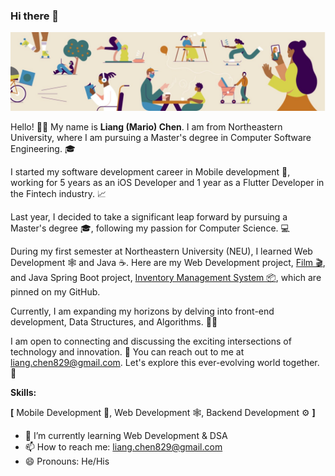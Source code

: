 ### Hi there 👋

<!--
**dexkum-2myzZy-jipzid/dexkum-2myzZy-jipzid** is a ✨ _special_ ✨ repository because its `README.md` (this file) appears on your GitHub profile.

Here are some ideas to get you started:

- 🔭 I’m currently working on ...
- 🌱 I’m currently learning ...
- 👯 I’m looking to collaborate on ...
- 🤔 I’m looking for help with ...
- 💬 Ask me about ...
- 📫 How to reach me: ...
- 😄 Pronouns: ...
- ⚡ Fun fact: ...
-->

![Header](https://github.com/dexkum-2myzZy-jipzid/dexkum-2myzZy-jipzid/blob/main/header.jpeg)

Hello! 👋🏻  My name is **Liang (Mario) Chen**. I am from Northeastern University, where I am pursuing a Master's degree in Computer Software Engineering. 🎓

I started my software development career in Mobile development 📱, working for 5 years as an iOS Developer and 1 year as a Flutter Developer in the Fintech industry. 📈

Last year, I decided to take a significant leap forward by pursuing a Master's degree 🎓, following my passion for Computer Science. 💻

During my first semester at Northeastern University (NEU), I learned Web Development 🕸️ and Java ☕. Here are my Web Development project, [Film 🎬](https://github.com/dexkum-2myzZy-jipzid/film.git), and Java Spring Boot project, [Inventory Management System 📦](https://github.com/dexkum-2myzZy-jipzid/inventory-management-system), which are pinned on my GitHub.

Currently, I am expanding my horizons by delving into front-end development, Data Structures, and Algorithms. 🧑‍💻

I am open to connecting and discussing the exciting intersections of technology and innovation. 🤝 You can reach out to me at liang.chen829@gmail.com. Let's explore this ever-evolving world together. 🚀



**Skills:**

**[** Mobile Development 📱, Web Development 🕸️, Backend Development ⚙️ **]**



- 🌱 I’m currently learning Web Development & DSA
- 📫 How to reach me: liang.chen829@gmail.com
- 😄 Pronouns: He/His
